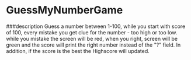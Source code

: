 # GuessMyNumberGame
###description
Guess a number between 1-100, while you start with score of 100, every mistake you get clue for the number -
too high or too low.
while you mistake the screen will be red, when you right, screen will be green and the score will print the right number instead of the "?" field.
In addition, if the score is the best the Highscore will updated.
